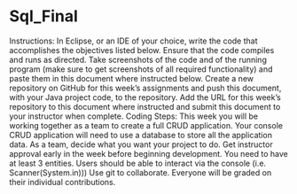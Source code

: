 # Sql_Final

Instructions: In Eclipse, or an IDE of your choice, write the code that accomplishes the objectives listed below. Ensure that the code compiles and runs as directed. Take screenshots of the code and of the running program (make sure to get screenshots of all required functionality) and paste them in this document where instructed below. Create a new repository on GitHub for this week’s assignments and push this document, with your Java project code, to the repository. Add the URL for this week’s repository to this document where instructed and submit this document to your instructor when complete.
Coding Steps:
This week you will be working together as a team to create a full CRUD application.
Your console CRUD application will need to use a database to store all the application data.
As a team, decide what you want your project to do. Get instructor approval early in the week before beginning development.
You need to have at least 3 entities.
Users should be able to interact via the console (i.e. Scanner(System.in)))
Use git to collaborate.
Everyone will be graded on their individual contributions.
